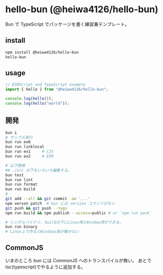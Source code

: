 # hello-bun (@heiwa4126/hello-bun)

Bun で TypeScript でパッケージを書く練習兼テンプレート。

## install

```sh
npm install @heiwa4126/hello-bun
hello-bun
```

## usage

```javascript
// ESMScript and TypeScript example
import { hello } from "@heiwa4126/hello-bun";

console.log(hello());
console.log(hello("world"));
```

## 開発

```sh
bun i
# サンプル実行
bun run ex0
bun run linklocal
bun run ex1     # CJS
bun run ex2     # ESM

# 以下開発
## ./src の下をいろいろ編集する。
bun test
bun run lint
bun run format
bun run build
#
git add --all && git commit -am '...'
npm verson patch  # bun には version コマンドがない
git push && git push --tags
npm run build && npm publish --access=public # or `npm run pack`

# シングルバイナリ. buildの下にLinux用とWindow用ができる。
bun run binary
# Linux上で作るとWindows版が動かない
```

## CommonJS

いまのところ bun には CommonJS へのトランスパイルが無い。
あとで tsc(typescript)でやるように追加する。

